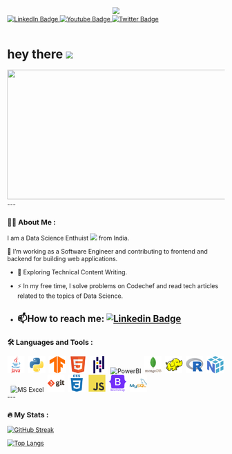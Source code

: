  <div id="header" style="text-align: center;">
  <img src="https://media.giphy.com/media/M9gbBd9nbDrOTu1Mqx/giphy.gif" width="100"/>
</div>
<div id="badges">
  <a href="your-linkedin-URL">
    <img src="https://img.shields.io/badge/LinkedIn-blue?style=for-the-badge&logo=linkedin&logoColor=white" alt="LinkedIn Badge"/>
  </a>
  <a href="your-youtube-URL">
    <img src="https://img.shields.io/badge/YouTube-red?style=for-the-badge&logo=youtube&logoColor=white" alt="Youtube Badge"/>
  </a>
  <a href="your-twitter-URL">
    <img src="https://img.shields.io/badge/Twitter-blue?style=for-the-badge&logo=twitter&logoColor=white" alt="Twitter Badge"/>
  </a>
</div>
<img src="https://komarev.com/ghpvc/?username=siddharth-2002&style=flat-square&color=blue" alt=""/>
<h1>
  hey there
  <img src="https://media.giphy.com/media/hvRJCLFzcasrR4ia7z/giphy.gif" width="30px"/>
</h1>
<div align="center">
  <img src="https://media.giphy.com/media/dWesBcTLavkZuG35MI/giphy.gif" width="600" height="300"/>
</div>
---

### :woman_technologist: About Me :
I am a Data Science Enthuist <img src="https://media.giphy.com/media/WUlplcMpOCEmTGBtBW/giphy.gif" width="30"> from India.

 :telescope: I’m working as a Software Engineer and contributing to frontend and backend for building web applications.

- :seedling: Exploring Technical Content Writing.

- :zap: In my free time, I solve problems on Codechef and read tech articles  related to the  topics  of Data Science.

- :mailbox:How to reach me: [![Linkedin Badge](https://img.shields.io/badge/-kakbar-blue?style=flat&logo=Linkedin&logoColor=white)](www.linkedin.com/in/siddharth-duttagupta-16a9a221a)
  ---

### :hammer_and_wrench: Languages and Tools :
<div>
  <img src="https://github.com/devicons/devicon/blob/master/icons/java/java-original-wordmark.svg" title="Java" alt="Java" width="40" height="40"/>&nbsp;
  <!-- Python -->
    <img src="https://github.com/devicons/devicon/blob/master/icons/python/python-original.svg" title="Python" alt="Python" width="40" height="40" />&nbsp;
    <!-- TensorFlow -->
    <img src="https://raw.githubusercontent.com/devicons/devicon/master/icons/tensorflow/tensorflow-original.svg" title="TensorFlow" alt="TensorFlow" width="40" height="40" />&nbsp;
    <!-- HTML -->
    <img src="https://raw.githubusercontent.com/devicons/devicon/master/icons/html5/html5-original.svg" title="HTML5" alt="HTML" width="40" height="40" />&nbsp;
    <!-- Pandas -->
    <img src="https://raw.githubusercontent.com/devicons/devicon/master/icons/pandas/pandas-original.svg" title="Pandas" alt="Pandas" width="40" height="40" />&nbsp;
    <!-- PowerBI -->
    <img src="https://raw.githubusercontent.com/devicons/devicon/master/icons/powerbi/powerbi-plain-wordmark.svg" title="PowerBI" alt="PowerBI" width="40" height="40" />&nbsp;
    <!-- MongoDB -->
    <img src="https://raw.githubusercontent.com/devicons/devicon/master/icons/mongodb/mongodb-original-wordmark.svg" title="MongoDB" alt="MongoDB" width="40" height="40" />&nbsp;
    <!-- Hadoop -->
    <img src="https://raw.githubusercontent.com/devicons/devicon/master/icons/hadoop/hadoop-original.svg" title="Hadoop" alt="Hadoop" width="40" height="40" />&nbsp;
    <!-- R -->
    <img src="https://raw.githubusercontent.com/devicons/devicon/master/icons/r/r-original.svg" title="R" alt="R" width="40" height="40" />&nbsp;
   <!-- Numpy -->
    <img src="https://raw.githubusercontent.com/devicons/devicon/master/icons/numpy/numpy-original.svg" title="Numpy" alt="Numpy" width="40" height="40" />&nbsp;
  <!-- MS Excel -->
    <img src="https://raw.githubusercontent.com/devicons/devicon/master/icons/microsoftexcel/microsoftexcel-original.svg" title="MS Excel" alt="MS Excel" width="40" height="40" />&nbsp;
  <!-- Git -->
    <img src="https://raw.githubusercontent.com/devicons/devicon/master/icons/git/git-original-wordmark.svg" title="Git" alt="Git" width="40" height="40" />&nbsp;
   <!-- CSS -->
    <img src="https://raw.githubusercontent.com/devicons/devicon/master/icons/css3/css3-plain-wordmark.svg" title="CSS3" alt="CSS" width="40" height="40" />&nbsp;
 <!-- JavaScript -->
    <img src="https://raw.githubusercontent.com/devicons/devicon/master/icons/javascript/javascript-original.svg" title="JavaScript" alt="JavaScript" width="40" height="40" />&nbsp;
 <!-- Bootstrap -->
    <img src="https://raw.githubusercontent.com/devicons/devicon/master/icons/bootstrap/bootstrap-plain-wordmark.svg" title="Bootstrap" alt="Bootstrap" width="40" height="40" />&nbsp;
    <!-- MySQL -->
    <img src="https://raw.githubusercontent.com/devicons/devicon/master/icons/mysql/mysql-original-wordmark.svg" title="MySQL" alt="MySQL" width="40" height="40" />&nbsp;

  </div>
---

### :fire: My Stats :
[![GitHub Streak](https://github-readme-streak-stats.herokuapp.com?user=siddharth-2002)](https://git.io/streak-stats)

[![Top Langs](https://github-readme-stats.vercel.app/api/top-langs/?username=siddharth-2002&layout=compact&theme=vision-friendly-dark)](https://github.com/anuraghazra/github-readme-stats)









